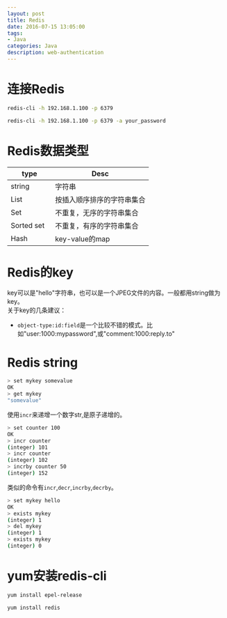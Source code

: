 ```yaml
---
layout: post
title: Redis
date: 2016-07-15 13:05:00
tags:
- Java
categories: Java
description: web-authentication
---
```



# 连接Redis
```bash
redis-cli -h 192.168.1.100 -p 6379
```
```bash
redis-cli -h 192.168.1.100 -p 6379 -a your_password
```

# Redis数据类型

| type         |               Desc              |
| ------------ | ------------------------------- |
| string       | 字符串                           |
| List         | 按插入顺序排序的字符串集合           |
| Set          | 不重复，无序的字符串集合             |
| Sorted set   | 不重复，有序的字符串集合             |
| Hash         | key-value的map                   |

# Redis的key
key可以是"hello"字符串，也可以是一个JPEG文件的内容。一般都用string做为key。    
关于key的几条建议：
* `object-type:id:field`是一个比较不错的模式。比如"user:1000:mypassword",或"comment:1000:reply.to"

# Redis string
```bash
> set mykey somevalue
OK
> get mykey
"somevalue"
```
使用`incr`来递增一个数字str,是原子递增的。
```bash
> set counter 100
OK
> incr counter
(integer) 101
> incr counter
(integer) 102
> incrby counter 50
(integer) 152
```
类似的命令有`incr`,`decr`,`incrby`,`decrby`。
```bash
> set mykey hello
OK
> exists mykey
(integer) 1
> del mykey
(integer) 1
> exists mykey
(integer) 0
```


# yum安装redis-cli
```bash
yum install epel-release
```

```bash
yum install redis
```
